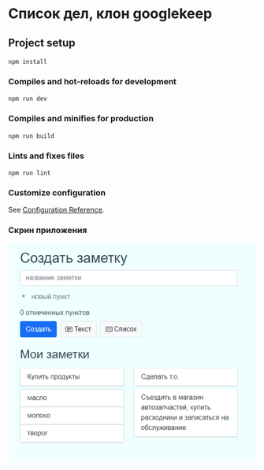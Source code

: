 # Список дел, клон googlekeep

## Project setup
```
npm install
```

### Compiles and hot-reloads for development
```
npm run dev
```

### Compiles and minifies for production
```
npm run build
```

### Lints and fixes files
```
npm run lint
```

### Customize configuration
See [Configuration Reference](https://cli.vuejs.org/config/).


### Скрин приложения
![](src/assets/todo-app-single-page-like-googlekeep.png)
